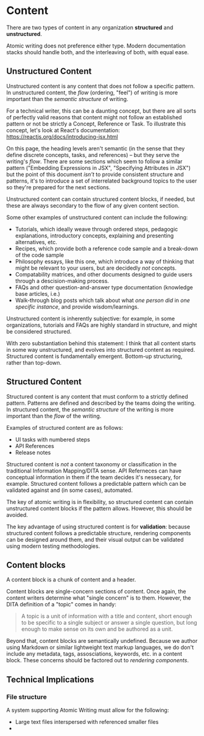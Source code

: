 # Content

There are two types of content in any organization **structured** and **unstructured**.

Atomic writing does not preference either type. Modern documentation stacks should handle both, and the interleaving of both, with equal ease.


## Unstructured Content

Unstructured content is any content that does not follow a specific pattern. In unstructured content, the _flow_ (ordering, "feel") of writing is more important than the _semantic structure_ of writing. 

For a technical writer, this can be a daunting concept, but there are all sorts of perfectly valid reasons that content
might not follow an established pattern or not be strictly a Concept, Reference or Task. To illustrate this concept, let's look at React's documentation: https://reactjs.org/docs/introducing-jsx.html

On this page, the heading levels aren't semantic (in the sense that they define discrete concepts, tasks, and references) – but they serve the writing's _flow_. There are some sections which seem to follow a similar pattern ("Embedding Expressions in JSX", "Specifying Attributes in JSX") but the point of this document _isn't_ to provide consistent structure and patterns, it's to introduce a set of interrelated background topics to the user so they're prepared for the next sections.

Unstructured content can contain structured content blocks, if needed, but these are always secondary to the flow of any given content section. 

Some other examples of unstructured content can include the following:

* Tutorials, which ideally weave through ordered steps, pedagogic explanations, introductory concepts, explaining and presenting alternatives, etc. 
* Recipes, which provide both a reference code sample and a break-down of the code sample
* Philosophy essays, like this one, which introduce a way of thinking that might be relevant to your users, but are decidedly _not_ concepts.
* Compatability matrices, and other documents designed to guide users through a descision-making process. 
* FAQs and other question-and-answer type documentation (knowledge base articles, i.e.)
* Walk-through blog posts which talk about what _one person did_ in _one specific instance_, and provide wisdom/learnings.

Unstructured content is inherently subjective: for example, in some organizations, tutorials and FAQs are highly standard in structure, and might be considered structured. 

With zero substantiation behind this statement: I think that all content starts in some way unstructured, and evolves into structured content as required. Structured content is fundamentally emergent. Bottom-up structuring, rather than top-down.



## Structured Content

Structured content is any content that must conform to a strictly defined pattern. Patterns are defined and described by the teams doing the writing. In structured content, the _semantic structure_ of the writing is more important than the _flow_ of the writing.

Examples of structured content are as follows:

* UI tasks with numbered steps
* API References
* Release notes

Structured content is _not_ a content taxonomy or classification in the traditional Information Mapping/DITA sense. API Referneces can have conceptual information in them if the team decides it's nessecary, for example. Structured content follows a predictable pattern which can be validated against and (in some cases), automated. 

The key of atomic writing is in flexibility, so structured content can contain unstructured content blocks if the pattern allows. However, this should be avoided. 

The key advantage of using structured content is for **validation**: because structured content follows a predictable structure, rendering components can be designed around them, and their visual output can be validated using modern testing methodologies.

## Content blocks

A content block is a chunk of content and a header. 

Content blocks are single-concern sections of content.  Once again, the content writers determine what "single concern" is to them. However, the DITA definition of a "topic" comes in handy:

> A topic is a unit of information with a title and content, short enough to be specific to a single subject or answer a single question, but long enough to make sense on its own and be authored as a unit.

Beyond that, content blocks are semantically undefined. Because we author using Markdown or similar lightweight text markup languages, we do don't include any metadata, tags, assosciations, keywords, etc. in a content block. These concerns should be factored out to _rendering components_. 


## Technical Implications

### File structure

A system supporting Atomic Writing must allow for the following:

* Large text files interspersed with referenced smaller files
* 
